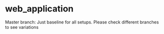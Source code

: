 # web_application  
  
Master branch: Just baseline for all setups. Please check different branches to see variations  


